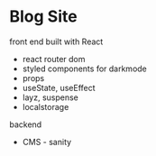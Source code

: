# Blog Site
front end built with React
- react router dom
- styled components for darkmode
- props
- useState, useEffect
- layz, suspense
- localstorage

backend 
- CMS - sanity
